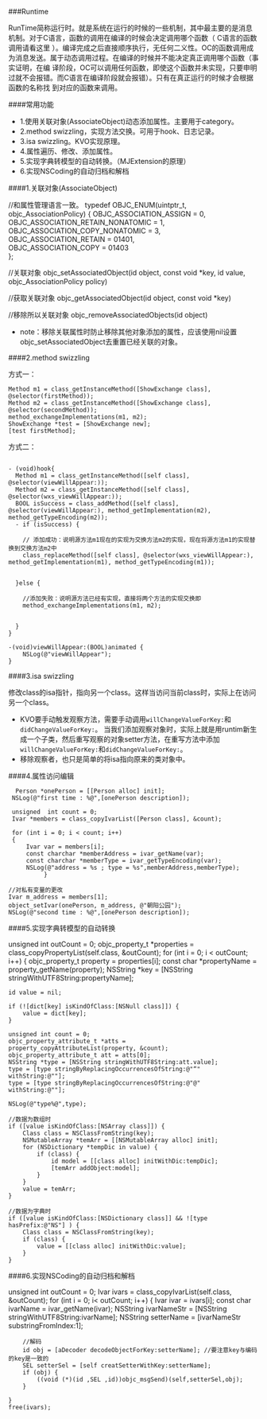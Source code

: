 ###Runtime

RunTime简称运行时。就是系统在运行的时候的一些机制，其中最主要的是消息机制。对于C语言，函数的调用在编译的时候会决定调用哪个函数（ C语言的函数调用请看这里 ）。编译完成之后直接顺序执行，无任何二义性。OC的函数调用成为消息发送。属于动态调用过程。在编译的时候并不能决定真正调用哪个函数（事实证明，在编 译阶段，OC可以调用任何函数，即使这个函数并未实现，只要申明过就不会报错。而C语言在编译阶段就会报错）。只有在真正运行的时候才会根据函数的名称找 到对应的函数来调用。

####常用功能
- 1.使用关联对象(AssociateObject)动态添加属性。主要用于category。
- 2.method swizzling，实现方法交换。可用于hook、日志记录。
- 3.isa swizzling。KVO实现原理。
- 4.属性遍历、修改、添加属性。
- 5.实现字典转模型的自动转换。（MJExtension的原理）
- 6.实现NSCoding的自动归档和解档

####1.关联对象(AssociateObject)

//和属性管理语言一致。
typedef OBJC_ENUM(uintptr_t, objc_AssociationPolicy) {
    OBJC_ASSOCIATION_ASSIGN = 0,          
    OBJC_ASSOCIATION_RETAIN_NONATOMIC = 1, 
    OBJC_ASSOCIATION_COPY_NONATOMIC = 3,   
    OBJC_ASSOCIATION_RETAIN = 01401,      
    OBJC_ASSOCIATION_COPY = 01403          
};

//关联对象
objc_setAssociatedObject(id object, const void *key, id value, objc_AssociationPolicy policy)

//获取关联对象
objc_getAssociatedObject(id object, const void *key)

//移除所以关联对象
objc_removeAssociatedObjects(id object)

- note：移除关联属性时防止移除其他对象添加的属性，应该使用nil设置objc_setAssociatedObject去重置已经关联的对象。

####2.method swizzling

方式一：
```
Method m1 = class_getInstanceMethod([ShowExchange class], @selector(firstMethod));
Method m2 = class_getInstanceMethod([ShowExchange class], @selector(secondMethod));
method_exchangeImplementations(m1, m2);
ShowExchange *test = [ShowExchange new];
[test firstMethod];
```

方式二：
```

- (void)hook{
  Method m1 = class_getInstanceMethod([self class], @selector(viewWillAppear:));
  Method m2 = class_getInstanceMethod([self class], @selector(wxs_viewWillAppear:));
  BOOL isSuccess = class_addMethod([self class], @selector(viewWillAppear:), method_getImplementation(m2), method_getTypeEncoding(m2));
  - if (isSuccess) {

    // 添加成功：说明源方法m1现在的实现为交换方法m2的实现，现在将源方法m1的实现替换到交换方法m2中
    class_replaceMethod([self class], @selector(wxs_viewWillAppear:), method_getImplementation(m1), method_getTypeEncoding(m1));


  }else {

    //添加失败：说明源方法已经有实现，直接将两个方法的实现交换即
    method_exchangeImplementations(m1, m2);


  }
}

-(void)viewWillAppear:(BOOL)animated {
    NSLog(@"viewWillAppear");
}

```

####3.isa swizzling

修改class的isa指针，指向另一个class。这样当访问当前class时，实际上在访问另一个class。

- KVO要手动触发观察方法，需要手动调用`willChangeValueForKey:`和`didChangeValueForKey:`。
当我们添加观察对象时，实际上就是用runtim新生成一个子类，然后重写观察的对象setter方法，在重写方法中添加`willChangeValueForKey:`和`didChangeValueForKey:`。
- 移除观察者，也只是简单的将isa指向原来的类对象中。

####4.属性访问编辑

   	  Person *onePerson = [[Person alloc] init];
     NSLog(@"first time : %@",[onePerson description]);

     unsigned  int count = 0;
     Ivar *members = class_copyIvarList([Person class], &count);

     for (int i = 0; i < count; i++)
     {
         Ivar var = members[i];
         const charchar *memberAddress = ivar_getName(var);
         const charchar *memberType = ivar_getTypeEncoding(var);
         NSLog(@"address = %s ; type = %s",memberAddress,memberType);
              }

    //对私有变量的更改
    Ivar m_address = members[1];
    object_setIvar(onePerson, m_address, @"朝阳公园");
    NSLog(@"second time : %@",[onePerson description]);

####5.实现字典转模型的自动转换

unsigned int outCount = 0;
objc_property_t *properties = class_copyPropertyList(self.class, &outCount);
for (int i = 0; i < outCount; i++) {
    objc_property_t property = properties[i];
    const char *propertyName = property_getName(property);
    NSString *key = [NSString stringWithUTF8String:propertyName];

    id value = nil;

    if (![dict[key] isKindOfClass:[NSNull class]]) {
        value = dict[key];
    }

    unsigned int count = 0;
    objc_property_attribute_t *atts =  property_copyAttributeList(property, &count);
    objc_property_attribute_t att = atts[0];
    NSString *type = [NSString stringWithUTF8String:att.value];
    type = [type stringByReplacingOccurrencesOfString:@"“" withString:@""];
    type = [type stringByReplacingOccurrencesOfString:@"@" withString:@""];

    NSLog(@"type%@",type);

    //数据为数组时
    if ([value isKindOfClass:[NSArray class]]) {
        Class class = NSClassFromString(key);
        NSMutableArray *temArr = [[NSMutableArray alloc] init];
        for (NSDictionary *tempDic in value) {
            if (class) {
                id model = [[class alloc] initWithDic:tempDic];
                [temArr addObject:model];
            }
        }
        value = temArr;
    }

    //数据为字典时
    if ([value isKindOfClass:[NSDictionary class]] && ![type hasPrefix:@"NS"] ) {
        Class class = NSClassFromString(key);
        if (class) {
            value = [[class alloc] initWithDic:value];
        }
    }



####6.实现NSCoding的自动归档和解档

unsigned int outCount = 0;
Ivar ivars = class_copyIvarList(self.class, &outCount);
for (int i = 0; i< outCount; i++) {
      Ivar ivar = ivars[i];
     const char ivarName = ivar_getName(ivar);
     NSString ivarNameStr = [NSString stringWithUTF8String:ivarName];
      NSString setterName = [ivarNameStr substringFromIndex:1];

        //解码
        id obj = [aDecoder decodeObjectForKey:setterName]; //要注意key与编码的key是一致的
        SEL setterSel = [self creatSetterWithKey:setterName];
        if (obj) {
            ((void (*)(id ,SEL ,id))objc_msgSend)(self,setterSel,obj);
        }

    }
    free(ivars);